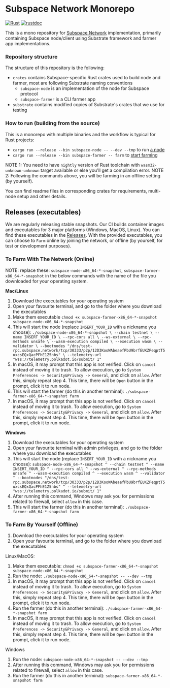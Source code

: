 # Subspace Network Monorepo

[![Rust](https://github.com/subspace/subspace/actions/workflows/rust.yaml/badge.svg)](https://github.com/subspace/subspace/actions/workflows/rust.yaml)
[![rustdoc](https://github.com/subspace/subspace/actions/workflows/rustdoc.yml/badge.svg)](https://subspace.github.io/subspace)

This is a mono repository for [Subspace Network](https://www.subspace.network/) implementation, primarily containing
Subspace node/client using Substrate framework and farmer app implementations.

### Repository structure

The structure of this repository is the following:

- `crates` contains Subspace-specific Rust crates used to build node and farmer, most are following Substrate naming conventions
  - `subspace-node` is an implementation of the node for Subspace protocol
  - `subspace-farmer` is a CLI farmer app
- `substrate` contains modified copies of Substrate's crates that we use for testing

### How to run (building from the source)

This is a monorepo with multiple binaries and the workflow is typical for Rust projects:

- `cargo run --release --bin subspace-node -- --dev --tmp` to run [a node](crates/subspace-node)
- `cargo run --release --bin subspace-farmer -- farm` to [start farming](crates/subspace-farmer#start-the-farmer)

NOTE 1: You need to have `nightly` version of Rust toolchain with `wasm32-unknown-unknown` target available or else you'll get a compilation error.
NOTE 2: Following the commands above, you will be farming in an offline setting (by yourself).

You can find readme files in corresponding crates for requirements, multi-node setup and other details.


## Releases (executables)

We are regularly releasing stable snapshots. Our CI builds container images and executables for 3 major platforms (Windows, MacOS, Linux). 
You can find these executables in the [Releases](https://github.com/subspace/subspace/releases).
With the provided executables, you can choose to `Farm` online by joining the network, or offline (by yourself, for test or development purposes).

### To Farm With The Network (Online)

NOTE: replace these: `subspace-node-x86_64-*-snapshot`, `subspace-farmer-x86_64-*-snapshot`
in the below commands with the name of the file you downloaded for your operating system. 

**Mac/Linux**

1. Download the executables for your operating system
2. Open your favourite terminal, and go to the folder where you download the executables
3. Make them executable  `chmod +x subspace-farmer-x86_64-*-snapshot subspace-node-x86_64-*-snapshot`
4. This will start the node (replace `INSERT_YOUR_ID` with a nickname you choose): `./subspace-node-x86_64-*-snapshot \
   --chain testnet \
   --name INSERT_YOUR_ID \
   --rpc-cors all \
   --ws-external \
   --rpc-methods unsafe \
   --wasm-execution compiled \
   --execution wasm \
   --validator \
   --bootnodes "/dns/test-rpc.subspace.network/tcp/30333/p2p/12D3KooWAbeaefPbU9brfEUKZPeqptT5uxcsEQxQacPFhE1Z5nbs" \
   --telemetry-url "wss://telemetry.polkadot.io/submit/ 1"` 
5. In macOS, it may prompt that this app is not verified. Click on `cancel` instead of moving it to trash. 
   To allow execution, go to `System Preferences -> Security&Privacy -> General`, and click on `allow`.
   After this, simply repeat step 4. This time, there will be `Open` button in the prompt, click it to run node.
6. This will start the farmer (do this in another terminal): `./subspace-farmer-x86_64-*-snapshot farm`
7. In macOS, it may prompt that this app is not verified. Click on `cancel` instead of moving it to trash.
   To allow execution, go to `System Preferences -> Security&Privacy -> General`, and click on `allow`.
   After this, simply repeat step 4. This time, there will be `Open` button in the prompt, click it to run node.

**Windows**

1. Download the executables for your operating system
2. Open your favourite terminal with admin privileges, and go to the folder where you download the executables
3. This will start the node (replace `INSERT_YOUR_ID` with a nickname you choose): `subspace-node-x86_64-*-snapshot ^
   --chain testnet ^
   --name INSERT_YOUR_ID ^
   --rpc-cors all ^
   --ws-external ^
   --rpc-methods unsafe ^
   --wasm-execution compiled ^
   --execution wasm ^
   --validator ^
   --bootnodes "/dns/test-rpc.subspace.network/tcp/30333/p2p/12D3KooWAbeaefPbU9brfEUKZPeqptT5uxcsEQxQacPFhE1Z5nbs" ^
   --telemetry-url "wss://telemetry.polkadot.io/submit/ 1"`
4. After running this command, Windows may ask you for permissions related to firewall, select `allow` in this case.
5. This will start the farmer (do this in another terminal): `./subspace-farmer-x86_64-*-snapshot farm` 

### To Farm By Yourself (Offline)

1. Download the executables for your operating system
2. Open your favourite terminal, and go to the folder where you download the executables


Linux/MacOS:
1. Make them executable: `chmod +x subspace-farmer-x86_64-*-snapshot subspace-node-x86_64-*-snapshot`
2. Run the node: `./subspace-node-x86_64-*-snapshot -- --dev --tmp`
3. In macOS, it may prompt that this app is not verified. Click on `cancel` instead of moving it to trash.
   To allow execution, go to `System Preferences -> Security&Privacy -> General`, and click on `allow`.
   After this, simply repeat step 4. This time, there will be `Open` button in the prompt, click it to run node.
4. Run the farmer (do this in another terminal): `./subspace-farmer-x86_64-*-snapshot farm`
5. In macOS, it may prompt that this app is not verified. Click on `cancel` instead of moving it to trash.
   To allow execution, go to `System Preferences -> Security&Privacy -> General`, and click on `allow`.
   After this, simply repeat step 4. This time, there will be `Open` button in the prompt, click it to run node.

Windows
1. Run the node: `subspace-node-x86_64-*-snapshot -- --dev --tmp`
2. After running this command, Windows may ask you for permissions related to firewall, select `allow` in this case.
3. Run the farmer (do this in another terminal): `subspace-farmer-x86_64-*-snapshot farm`

